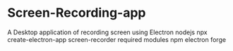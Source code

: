 # Screen-Recording-app
A Desktop application of recording  screen using Electron nodejs 
npx create-electron-app screen-recorder
required modules npm electron forge
